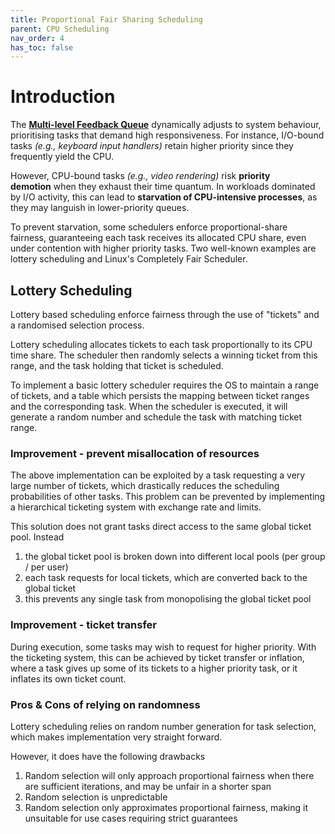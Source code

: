 ```yaml
---
title: Proportional Fair Sharing Scheduling
parent: CPU Scheduling
nav_order: 4
has_toc: false
---
```

# Introduction
The **[Multi-level Feedback Queue](https://isbobby.github.io/2-os/2-scheduling/3-mlfq.html)** dynamically adjusts to system behaviour, prioritising tasks that demand high responsiveness. For instance, I/O-bound tasks _(e.g., keyboard input handlers)_ retain higher priority since they frequently yield the CPU. 

However, CPU-bound tasks _(e.g., video rendering)_ risk **priority demotion** when they exhaust their time quantum. In workloads dominated by I/O activity, this can lead to **starvation of CPU-intensive processes**, as they may languish in lower-priority queues.

To prevent starvation, some schedulers enforce proportional-share fairness, guaranteeing each task receives its allocated CPU share, even under contention with higher priority tasks. Two well-known examples are lottery scheduling and Linux's Completely Fair Scheduler.

## Lottery Scheduling
Lottery based scheduling enforce fairness through the use of "tickets" and a randomised selection process.

Lottery scheduling allocates tickets to each task proportionally to its CPU time share. The scheduler then randomly selects a winning ticket from this range, and the task holding that ticket is scheduled.

To implement a basic lottery scheduler requires the OS to maintain a range of tickets, and a table which persists the mapping between ticket ranges and the corresponding task. When the scheduler is executed, it will generate a random number and schedule the task with matching ticket range.
### Improvement - prevent misallocation of resources
The above implementation can be exploited by a task requesting a very large number of tickets, which drastically reduces the scheduling probabilities of other tasks. This problem can be prevented by implementing a hierarchical ticketing system with exchange rate and limits.

This solution does not grant tasks direct access to the same global ticket pool. Instead
1. the global ticket pool is broken down into different local pools (per group / per user)
2. each task requests for local tickets, which are converted back to the global ticket
3. this prevents any single task from monopolising the global ticket pool

### Improvement - ticket transfer
During execution, some tasks may wish to request for higher priority. With the ticketing system, this can be achieved by ticket transfer or inflation, where a task gives up some of its tickets to a higher priority task, or it inflates its own ticket count.

### Pros & Cons of relying on randomness
Lottery scheduling relies on random number generation for task selection, which makes implementation very straight forward.

However, it does have the following drawbacks
1. Random selection will only approach proportional fairness when there are sufficient iterations, and may be unfair in a shorter span
2. Random selection is unpredictable
3. Random selection only approximates proportional fairness, making it unsuitable for use cases requiring strict guarantees
